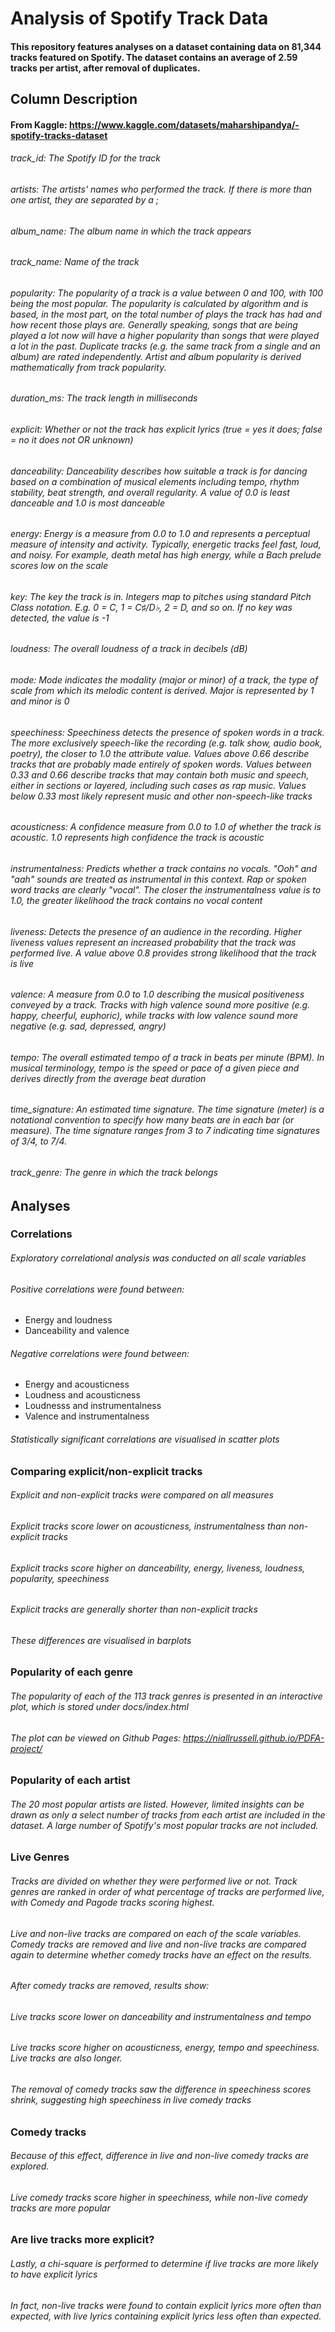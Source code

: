 # Analysis of Spotify Track Data

#### This repository features analyses on a dataset containing data on 81,344 tracks featured on Spotify. The dataset contains an average of 2.59 tracks per artist, after removal of duplicates. 

## Column Description
#### From Kaggle: https://www.kaggle.com/datasets/maharshipandya/-spotify-tracks-dataset
###### track_id: The Spotify ID for the track
###### artists: The artists' names who performed the track. If there is more than one artist, they are separated by a ;
###### album_name: The album name in which the track appears
###### track_name: Name of the track
###### popularity: The popularity of a track is a value between 0 and 100, with 100 being the most popular. The popularity is calculated by algorithm and is based, in the most part, on the total number of plays the track has had and how recent those plays are. Generally speaking, songs that are being played a lot now will have a higher popularity than songs that were played a lot in the past. Duplicate tracks (e.g. the same track from a single and an album) are rated independently. Artist and album popularity is derived mathematically from track popularity.
###### duration_ms: The track length in milliseconds
###### explicit: Whether or not the track has explicit lyrics (true = yes it does; false = no it does not OR unknown)
###### danceability: Danceability describes how suitable a track is for dancing based on a combination of musical elements including tempo, rhythm stability, beat strength, and overall regularity. A value of 0.0 is least danceable and 1.0 is most danceable
###### energy: Energy is a measure from 0.0 to 1.0 and represents a perceptual measure of intensity and activity. Typically, energetic tracks feel fast, loud, and noisy. For example, death metal has high energy, while a Bach prelude scores low on the scale
###### key: The key the track is in. Integers map to pitches using standard Pitch Class notation. E.g. 0 = C, 1 = C♯/D♭, 2 = D, and so on. If no key was detected, the value is -1
###### loudness: The overall loudness of a track in decibels (dB)
###### mode: Mode indicates the modality (major or minor) of a track, the type of scale from which its melodic content is derived. Major is represented by 1 and minor is 0
###### speechiness: Speechiness detects the presence of spoken words in a track. The more exclusively speech-like the recording (e.g. talk show, audio book, poetry), the closer to 1.0 the attribute value. Values above 0.66 describe tracks that are probably made entirely of spoken words. Values between 0.33 and 0.66 describe tracks that may contain both music and speech, either in sections or layered, including such cases as rap music. Values below 0.33 most likely represent music and other non-speech-like tracks
###### acousticness: A confidence measure from 0.0 to 1.0 of whether the track is acoustic. 1.0 represents high confidence the track is acoustic
###### instrumentalness: Predicts whether a track contains no vocals. "Ooh" and "aah" sounds are treated as instrumental in this context. Rap or spoken word tracks are clearly "vocal". The closer the instrumentalness value is to 1.0, the greater likelihood the track contains no vocal content
###### liveness: Detects the presence of an audience in the recording. Higher liveness values represent an increased probability that the track was performed live. A value above 0.8 provides strong likelihood that the track is live
###### valence: A measure from 0.0 to 1.0 describing the musical positiveness conveyed by a track. Tracks with high valence sound more positive (e.g. happy, cheerful, euphoric), while tracks with low valence sound more negative (e.g. sad, depressed, angry)
###### tempo: The overall estimated tempo of a track in beats per minute (BPM). In musical terminology, tempo is the speed or pace of a given piece and derives directly from the average beat duration
###### time_signature: An estimated time signature. The time signature (meter) is a notational convention to specify how many beats are in each bar (or measure). The time signature ranges from 3 to 7 indicating time signatures of 3/4, to 7/4.
###### track_genre: The genre in which the track belongs

## Analyses
### Correlations
###### Exploratory correlational analysis was conducted on all scale variables
###### Positive correlations were found between:
 * Energy and loudness
 * Danceability and valence

###### Negative correlations were found between:
 * Energy and acousticness
 * Loudness and acousticness
 * Loudnesss and instrumentalness 
 * Valence and instrumentalness

###### Statistically significant correlations are visualised in scatter plots

### Comparing explicit/non-explicit tracks
###### Explicit and non-explicit tracks were compared on all measures
###### Explicit tracks score lower on acousticness, instrumentalness than non-explicit tracks
###### Explicit tracks score higher on danceability, energy, liveness, loudness, popularity, speechiness
###### Explicit tracks are generally shorter than non-explicit tracks
###### These differences are visualised in barplots

### Popularity of each genre
###### The popularity of each of the 113 track genres is presented in an interactive plot, which is stored under docs/index.html
###### The plot can be viewed on Github Pages: https://niallrussell.github.io/PDFA-project/

### Popularity of each artist
###### The 20 most popular artists are listed. However, limited insights can be drawn as only a select number of tracks from each artist are included in the dataset. A large number of Spotify's most popular tracks are not included. 

### Live Genres
###### Tracks are divided on whether they were performed live or not. Track genres are ranked in order of what percentage of tracks are performed live, with Comedy and Pagode tracks scoring highest.
###### Live and non-live tracks are compared on each of the scale variables. Comedy tracks are removed and live and non-live tracks are compared again to determine whether comedy tracks have an effect on the results.
###### After comedy tracks are removed, results show:
###### Live tracks score lower on danceability and instrumentalness and tempo
###### Live tracks score higher on acousticness, energy, tempo and speechiness. Live tracks are also longer.
###### The removal of comedy tracks saw the difference in speechiness scores shrink, suggesting high speechiness in live comedy tracks

### Comedy tracks
###### Because of this effect, difference in live and non-live comedy tracks are explored. 
###### Live comedy tracks score higher in speechiness, while non-live comedy tracks are more popular 

### Are live tracks more explicit?
###### Lastly, a chi-square is performed to determine if live tracks are more likely to have explicit lyrics
###### In fact, non-live tracks were found to contain explicit lyrics more often than expected, with live lyrics containing explicit lyrics less often than expected. 